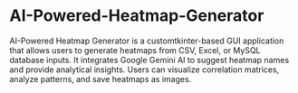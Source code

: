 # AI-Powered-Heatmap-Generator
AI-Powered Heatmap Generator is a customtkinter-based GUI application that allows users to generate heatmaps from CSV, Excel, or MySQL database inputs. It integrates Google Gemini AI to suggest heatmap names and provide analytical insights. Users can visualize correlation matrices, analyze patterns, and save heatmaps as images.

